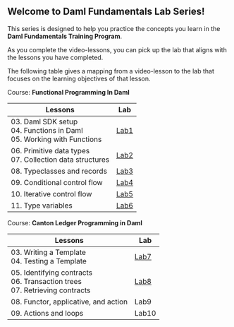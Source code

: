 ## Welcome to Daml Fundamentals Lab Series!

This series is designed to help you practice the concepts you learn in the **Daml Fundamentals Training Program**. 

As you complete the video-lessons, you can pick up the lab that aligns with the lessons you have completed. 

The following table gives a mapping from a video-lesson to the lab that focuses on the learning objectives of that lesson.

Course: **Functional Programming In Daml**

| Lessons                                                                   | Lab  |
|---------------------------------------------------------------------------|------|
| 03. Daml SDK setup<br>04. Functions in Daml<br>05. Working with Functions | [Lab1](https://github.com/neelamdwivedi-da/associate-labs/blob/main/Lab1.md) |
| 06. Primitive data types<br>07. Collection data structures                | [Lab2](https://github.com/neelamdwivedi-da/associate-labs/blob/main/Lab2.md) |
| 08. Typeclasses and records                                               | [Lab3](https://github.com/neelamdwivedi-da/associate-labs/blob/main/Lab3.md) |
| 09. Conditional control flow                                              | [Lab4](https://github.com/neelamdwivedi-da/associate-labs/blob/main/Lab4.md) |
| 10. Iterative control flow                                                | [Lab5](https://github.com/neelamdwivedi-da/associate-labs/blob/main/Lab5.md) |
| 11. Type variables                                                        | [Lab6](https://github.com/neelamdwivedi-da/associate-labs/blob/main/Lab6.md) |


Course: **Canton Ledger Programming in Daml**



| Lessons                                                                   | Lab  |
|---------------------------------------------------------------------------|------|
| 03. Writing a Template<br>04. Testing a Template |[Lab7](https://github.com/neelamdwivedi-da/associate-labs/blob/main/Lab7.md) |
| 05. Identifying contracts<br>06. Transaction trees<br>07. Retrieving contracts                | [Lab8](https://github.com/neelamdwivedi-da/associate-labs/blob/main/Lab8.md) |
| 08. Functor, applicative, and action                                               | Lab9 |
| 09. Actions and loops                                              | Lab10 |

